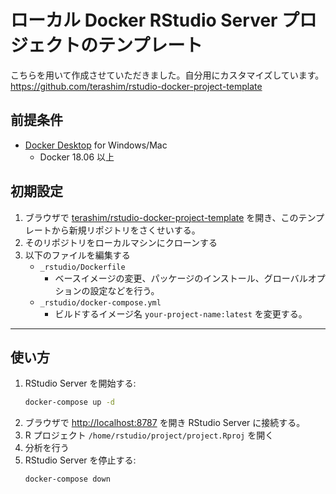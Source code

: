 ローカル Docker RStudio Server プロジェクトのテンプレート
==================================================
こちらを用いて作成させていただきました。自分用にカスタマイズしています。
https://github.com/terashim/rstudio-docker-project-template

## 前提条件

- [Docker Desktop](https://www.docker.com/products/docker-desktop) for Windows/Mac
    - Docker 18.06 以上

## 初期設定

1. ブラウザで [terashim/rstudio-docker-project-template](https://github.com/terashim/rstudio-docker-project-template) を開き、このテンプレートから新規リポジトリをさくせいする。
2. そのリポジトリをローカルマシンにクローンする
3. 以下のファイルを編集する
    - `_rstudio/Dockerfile`
        - ベースイメージの変更、パッケージのインストール、グローバルオプションの設定などを行う。
    - `_rstudio/docker-compose.yml`
        - ビルドするイメージ名 `your-project-name:latest` を変更する。

---

## 使い方

1. RStudio Server を開始する:
    ```sh
    docker-compose up -d
    ```
2. ブラウザで <http://localhost:8787> を開き RStudio Server に接続する。
3. R プロジェクト `/home/rstudio/project/project.Rproj` を開く
4. 分析を行う
5. RStudio Server を停止する:
    ```sh
    docker-compose down
    ```
